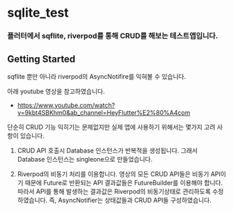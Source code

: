 # sqlite_test

### 플러터에서 sqflite, riverpod를 통해 CRUD를 해보는 테스트앱입니다.

## Getting Started
sqflite 뿐만 아니라 riverpod의 AsyncNotifire를 익혀볼 수 있습니다.

아래 youtube 영상을 참고하였습니다.
- https://www.youtube.com/watch?v=9kbt4SBKhm0&ab_channel=HeyFlutter%E2%80%A4com
 
단순히 CRUD 기능 익히기는 문제없지만 실제 앱에 사용하기 위해서는 몇가지 고려 사항이 있습니다.
1. CRUD API 호출시 Database 인스턴스가 반복적을 생성됩니다.
  그래서 Database 인스턴스는 singleone으로 만들었습니다.

2. Riverpod의 비동기 처리를 이용합니다.
  영상의 모든 CRUD API들은 비동기 API이기 때문에 Future로 반환되는 API 결과값들은 FutureBuilder를 이용해야 합니다.
  따라서 API를 통해 발생하는 결과값은 Riverpod의 비동기상태로 관리하도록 수정하였습니다.
  즉, AsyncNotifier는 상태값들과 CRUD API들 구성하였습니다.
